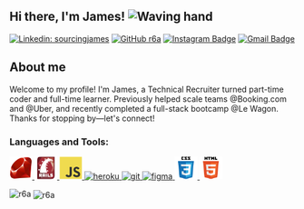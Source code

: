 <h2> Hi there, I'm James! <img src="https://raw.githubusercontent.com/MartinHeinz/MartinHeinz/master/wave.gif" width="30px" alt="Waving hand"></h2>

[![Linkedin: sourcingjames](https://img.shields.io/badge/-sourcingjames-blue?style=flat-square&logo=Linkedin&logoColor=white&link=https://www.linkedin.com/in/sourcingjames/)](https://www.linkedin.com/in/thaianebraga/)
[![GitHub r6a](https://img.shields.io/github/followers/r6a?label=follow&style=social)](https://github.com/r6a)
[![Instagram Badge](https://img.shields.io/badge/-@amsterdamjames1-purple?style=flat&logo=instagram&logoColor=white&link=https://instagram.com/amsterdamjames1/)](https://instagram.com/amsterdamjames1)
[![Gmail Badge](https://img.shields.io/badge/-amsterdamjames1-c14438?style=flat&logo=Gmail&logoColor=white&link=mailto:amsterdamjames1@gmail.com)](mailto:amsterdamjames1@gmail.com)

## About me
<p> Welcome to my profile! I'm James, a Technical Recruiter turned part-time coder and full-time learner. Previously helped scale teams @Booking.com and @Uber, and recently completed a full-stack bootcamp @Le Wagon. Thanks for stopping by—let's connect! </p>

<h3 align="left">Languages and Tools:</h3>
<p align="left"> 

 <a href="https://www.ruby-lang.org/en/" target="_blank"> 
    <img src="https://raw.githubusercontent.com/devicons/devicon/master/icons/ruby/ruby-original.svg" alt="ruby" width="40" height="40"/> 
  </a> 

  <a href="https://rubyonrails.org" target="_blank"> 
    <img src="https://raw.githubusercontent.com/devicons/devicon/master/icons/rails/rails-original-wordmark.svg" alt="rails" width="40" height="40"/> 
  </a> 

  <a href="https://developer.mozilla.org/en-US/docs/Web/JavaScript" target="_blank"> 
    <img src="https://raw.githubusercontent.com/devicons/devicon/master/icons/javascript/javascript-original.svg" alt="javascript" width="40" height="40"/> 
  </a> 

  <a href="https://heroku.com" target="_blank"> 
    <img src="https://www.vectorlogo.zone/logos/heroku/heroku-icon.svg" alt="heroku" width="40" height="40"/> 
  </a> 

  <a href="https://git-scm.com/" target="_blank"> 
    <img src="https://www.vectorlogo.zone/logos/git-scm/git-scm-icon.svg" alt="git" width="40" height="40"/> 
  </a> 

  <a href="https://www.figma.com/" target="_blank"> 
    <img src="https://www.vectorlogo.zone/logos/figma/figma-icon.svg" alt="figma" width="40" height="40"/> 
  </a> 
  
  <a href="https://www.w3schools.com/css/" target="_blank"> 
    <img src="https://raw.githubusercontent.com/devicons/devicon/master/icons/css3/css3-original-wordmark.svg" alt="css3" width="40" height="40"/> 
  </a>  

  <a href="https://www.w3.org/html/" target="_blank"> 
    <img src="https://raw.githubusercontent.com/devicons/devicon/master/icons/html5/html5-original-wordmark.svg" alt="html5" width="40" height="40"/> 
  </a> 
</p>

<p><img align="left" src="https://github-readme-stats.vercel.app/api/top-langs?username=r6a&show_icons=true&locale=en&layout=compact" alt="r6a" /></p>
<p>&nbsp;<img align="center" src="https://github-readme-stats.vercel.app/api?username=r6a&show_icons=true&locale=en" alt="r6a" /></p>
